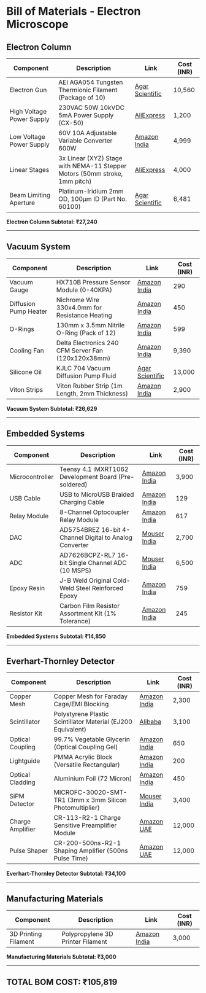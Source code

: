 # Bill of Materials - Electron Microscope

## Electron Column

| Component | Description | Link | Cost (INR) |
|-----------|-------------|------|------------|
| Electron Gun | AEI AGA054 Tungsten Thermionic Filament (Package of 10) | [Agar Scientific](https://www.agarscientific.com/agar-filaments) | 10,560 |
| High Voltage Power Supply | 230VAC 50W 10kVDC 5mA Power Supply (CX-50) | [AliExpress](https://ar.aliexpress.com/item/1005003518403820.html) | 1,200 |
| Low Voltage Power Supply | 60V 10A Adjustable Variable Converter 600W | [Amazon India](https://www.amazon.in/Adjustable-05-60Volt-Variable-Converter-600Watts/dp/B0F3KJ5VNP) | 4,999 |
| Linear Stages | 3x Linear (XYZ) Stage with NEMA-11 Stepper Motors (50mm stroke, 1mm pitch) | [AliExpress](https://ar.aliexpress.com/item/1005007308081154.html) | 4,000 |
| Beam Limiting Aperture | Platinum-Iridium 2mm OD, 100μm ID (Part No. 60100) | [Agar Scientific](https://www.agarscientific.com/tem/apertures/apertures-2-0-x-0-6mm-platinum-iridium) | 6,481 |

**Electron Column Subtotal: ₹27,240**

---

## Vacuum System

| Component | Description | Link | Cost (INR) |
|-----------|-------------|------|------------|
| Vacuum Gauge | HX710B Pressure Sensor Module (0-40KPA) | [Amazon India](https://www.amazon.in/HX710B-PRESSURE-0-40KPA-SENSOR-MODULE/dp/B0B662SYNH) | 290 |
| Diffusion Pump Heater | Nichrome Wire 330x4.0mm for Resistance Heating | [Amazon India](https://www.amazon.in/Filfora-Nichrome-Resistance-Heating-330x4-0mm/dp/B0CVTR7J1D) | 450 |
| O-Rings | 130mm x 3.5mm Nitrile O-Ring (Pack of 12) | [Amazon India](https://www.amazon.in/Oring-130-3-5mm-Pack-12pc/dp/B08PTCKJ3Y) | 599 |
| Cooling Fan | Delta Electronics 240 CFM Server Fan (120x120x38mm) | [Amazon India](https://www.amazon.in/Delta-Electronics-AFB1212GHE-CF00-120x120x-connector/dp/B004X2M2GG) | 9,390 |
| Silicone Oil | KJLC 704 Vacuum Diffusion Pump Fluid | [Agar Scientific](https://www.agarscientific.com/vacuum-diffusion-pump-fluids) | 13,000 |
| Viton Strips | Viton Rubber Strip (1m Length, 2mm Thickness) | [Amazon India](https://www.amazon.in/Rubber-Strip-Length-Thickness-Backing/dp/B0BL5PBXGG) | 2,900 |

**Vacuum System Subtotal: ₹26,629**

---

## Embedded Systems

| Component | Description | Link | Cost (INR) |
|-----------|-------------|------|------------|
| Microcontroller | Teensy 4.1 iMXRT1062 Development Board (Pre-soldered) | [Amazon India](https://www.amazon.in/4-1-iMXRT1062-Development-soldered-Pre-soldered/dp/B0DP6M197Q) | 3,900 |
| USB Cable | USB to MicroUSB Braided Charging Cable | [Amazon India](https://www.amazon.in/amazon-basics-Braided-Charging-Transfer/dp/B0CH1499X7) | 129 |
| Relay Module | 8-Channel Optocoupler Relay Module | [Amazon India](https://www.amazon.in/CLUB-BOLLYWOOD-Channel-Optocoupler-Insulation/dp/B0C2PT1KRB) | 617 |
| DAC | AD5754BREZ 16-bit 4-Channel Digital to Analog Converter | [Mouser India](https://www.mouser.in/ProductDetail/Analog-Devices/AD5754BREZ?qs=NmRFExCfTkE9WVZYrblgWQ%3D%3D) | 2,700 |
| ADC | AD7626BCPZ-RL7 16-bit Single Channel ADC (10 MSPS) | [Mouser India](https://www.mouser.in/ProductDetail/Analog-Devices/AD7626BCPZ-RL7?qs=%2FtpEQrCGXCwjx1S0Wpoj8A%3D%3D) | 6,500 |
| Epoxy Resin | J-B Weld Original Cold-Weld Steel Reinforced Epoxy | [Amazon India](https://www.amazon.in/J-B-Weld-Original-Cold-Weld-Reinforced/dp/B0006O1ICE) | 759 |
| Resistor Kit | Carbon Film Resistor Assortment Kit (1% Tolerance) | [Amazon India](https://www.amazon.in/Kinds-Value-Resistor-Assortment-electronic/dp/B08WKJPY5M) | 245 |

**Embedded Systems Subtotal: ₹14,850**

---

## Everhart-Thornley Detector

| Component | Description | Link | Cost (INR) |
|-----------|-------------|------|------------|
| Copper Mesh | Copper Mesh for Faraday Cage/EMI Blocking | [Amazon India](https://www.amazon.in/Copper-Mesh-Prefect-Blocking-Eco-Friendly/dp/B08PSLHWZT/) | 2,300 |
| Scintillator | Polystyrene Plastic Scintillator Material (EJ200 Equivalent) | [Alibaba](https://www.alibaba.com/product-detail/Polystyrene-Plastic-scintillator-material-equivalent-EJ_1601298622046.html) | 3,100 |
| Optical Coupling | 99.7% Vegetable Glycerin (Optical Coupling Gel) | [Amazon India](https://www.amazon.in/Chemtex-Glycerine-Vegetable-Emulsifier-Sweetener/dp/B09KRYXW67) | 650 |
| Lightguide | PMMA Acrylic Block (Versatile Rectangular) | [Amazon India](https://www.amazon.in/UraXx-Versatile-Rectangular-Limitless-Possibilities/dp/B0CGNCHX6W) | 200 |
| Optical Cladding | Aluminium Foil (72 Micron) | [Amazon India](https://www.amazon.in/Ezee-Aluminium-Foil-72-Micron/dp/B00Y0Q073A) | 450 |
| SiPM Detector | MICROFC-30020-SMT-TR1 (3mm x 3mm Silicon Photomultiplier) | [Mouser India](https://www.mouser.in/ProductDetail/onsemi/MICROFC-30020-SMT-TR1?qs=byeeYqUIh0PslEkIwO7UpQ%3D%3D) | 3,400 |
| Charge Amplifier | CR-113-R2-1 Charge Sensitive Preamplifier Module | [Amazon UAE](https://www.amazon.ae/CR-113-R2-1-Charge-Sensitive-preamplifier-Module/dp/B07BCQSBD8) | 12,000 |
| Pulse Shaper | CR-200-500ns-R2-1 Shaping Amplifier (500ns Pulse Time) | [Amazon UAE](https://www.amazon.ae/Cremat-Inc-CR-200-500ns-R2-1-Shaping-Amplifier/dp/B07BD28Y7R) | 12,000 |

**Everhart-Thornley Detector Subtotal: ₹34,100**

---

## Manufacturing Materials

| Component | Description | Link | Cost (INR) |
|-----------|-------------|------|------------|
| 3D Printing Filament | Polypropylene 3D Printer Filament | [Amazon India](https://www.amazon.in/WOL-3D-POLYPROPYLENE-printer-Filament/dp/B08PC3BNV9) | 3,000 |

**Manufacturing Materials Subtotal: ₹3,000**

---

## **TOTAL BOM COST: ₹105,819**